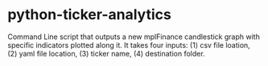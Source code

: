 # python-ticker-analytics
Command Line script that outputs a new mplFinance candlestick graph with specific indicators plotted along it. 
It takes four inputs: (1) csv file loation, (2) yaml file location, (3) ticker name, (4) destination folder.
